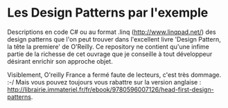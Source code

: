 Les Design Patterns par l'exemple
===============

Descriptions en code C# ou au format .linq (http://www.linqpad.net/) des design patterns que l'on peut trouver dans l'excellent livre 'Design Pattern, la tête la premiere' de O'Reilly. Ce repository ne contient qu'une infime partie de la richesse de cet ouvrage que je conseille à tout développeur désirant enrichir son approche objet.

Visiblement, O'reilly France a fermé faute de lecteurs, c'est très dommage. :-/ 
Mais vous pouvez toujours vous rabattre sur la version anglaise : http://librairie.immateriel.fr/fr/ebook/9780596007126/head-first-design-patterns.


